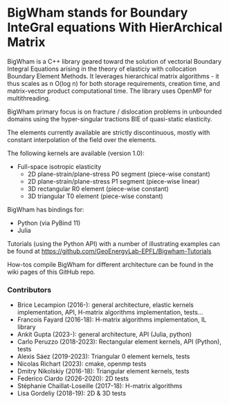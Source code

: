 
# BigWham stands for Boundary InteGral equations With HierArchical Matrix

BigWham is a C++ library geared toward the solution of vectorial Boundary Integral Equations arising in the theory of elasticiy with collocation Boundary Element Methods.
It leverages hierarchical matrix algorithms - it thus scales as n O(log n) for both storage requirements, creation time,  and matrix-vector product computational time.
The library uses OpenMP for multithreading.  

BigWham primary focus is on fracture / dislocation problems in unbounded domains using the hyper-singular tractions BIE of quasi-static elasticity.

The elements currently available are strictly discontinuous, mostly with constant interpolation of the field over the elements.

The following kernels are available (version 1.0):
- Full-space isotropic elasticity
  - 2D plane-strain/plane-stress P0 segment (piece-wise constant)
  - 2D plane-strain/plane-stress P1 segment (piece-wise linear) 
  - 3D rectangular R0 element (piece-wise constant) 
  - 3D triangular T0 element (piece-wise constant) 
  
BigWham has bindings for:
- Python (via PyBind 11)
- Julia

Tutorials (using the Python API) with a number of illustrating examples can be found at https://github.com/GeoEnergyLab-EPFL/Bigwham-Tutorials 

How-tos compile BigWham for different architecture can be found in the wiki pages of this GitHub repo.

### Contributors

- Brice Lecampion (2016-): general architecture, elastic kernels implementation, API, H-matrix algorithms implementation, tests...
- Francois Fayard (2016-18): H-matrix algorithms implementation, IL library
- Ankit Gupta (2023-): general architecture, API (Julia, python)
- Carlo Peruzzo (2018-2023): Rectangular element kernels, API (Python), tests
- Alexis Sáez (2019-2023): Triangular 0 element kernels, tests  
- Nicolas Richart (2023): cmake, openmp tests
- Dmitry Nikolskiy (2016-18): Triangular element kernels, tests
- Federico Ciardo (2026-2020): 2D tests
- Stéphanie Chaillat-Loseille (2017-18): H-matrix algorithms
- Lisa Gordeliy (2018-19): 2D & 3D tests
